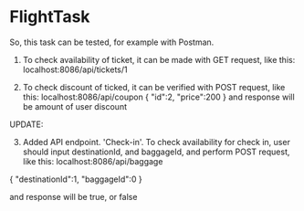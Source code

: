 # FlightTask


So, this task can be tested, for example with Postman.
1. To check availability of ticket, it can be made with GET request, like this:
localhost:8086/api/tickets/1

2. To check discount of ticked, it can be verified with POST request, like this:
localhost:8086/api/coupon
{
    "id":2,
    "price":200
}
and response will be amount of user discount

UPDATE:

3. Added API endpoint. 'Check-in'. To check availability for check in, user should input destinationId, and baggageId, and perform POST request, like this:
localhost:8086/api/baggage 

{
    "destinationId":1,
    "baggageId":0
}

and response will be true, or false
